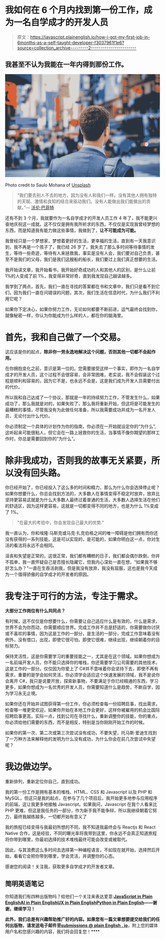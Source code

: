 # 我如何在 6 个月内找到第一份工作，成为一名自学成才的开发人员

> 原文：<https://javascript.plainenglish.io/how-i-got-my-first-job-in-6months-as-a-self-taught-developer-f3037961f1e6?source=collection_archive---------2----------------------->

## 我甚至不认为我能在一年内得到那份工作。

![](img/2bed3588e8b29d5c1b0d182896f50a04.png)

Photo credit to Saulo Mohana of [Unsplash](https://unsplash.com/photos/wNz7_5EvUWU)

> “我们要去别人不去的地方，因为没有人和我们一样。没有其他人拥有独特的天赋、激情和良知的结合来驱动我们。没有人能做出我们能做出的贡献。”— [沃伦·巴菲特](https://www.americanrecruiters.com/2018/11/28/how-warren-buffets-words-can-shape-your-purpose/)

还有不到 3 个月，我就要作为一名自学成才的开发人员工作 4 年了，我不能更兴奋地庆祝这一成就。这不仅仅是拥有我所祈求的东西，不仅仅是实现我曾经梦想的东西，而是知道我有能力做这些事情，我做到了，**让不可能成为可能。**

我曾经只是一个梦想家，梦想着更好的生活，更幸福的生活，直到有一天我意识到，我不再是一个孩子了，我已经 26 岁了，我失去了那么多时间等待事情的发生，等待一些奇迹，等待有人来拯救我，事实是没有人会，我们要对自己负责，甚至不是我们的父母，我们是我们这艘船的船长，我们要过上我们真正想要的生活。

我开始读文章，我开始看书，我开始好奇成功的人和其他人的区别，是什么让前 1%的人变成了前 1%，我变得非常好奇，直到我发现自己越读越多。

我学到了两点，首先，我们一直在寻找的答案都在书和文章中，我们只是看不到它们，因为我们一直在问错误的问题，其次，我们生活在信息时代，为什么我们不利用它呢？

如果你下定决心，如果你努力工作，无论如何都要不断前进，运气最终会找到你，就像秘密一样，你认为你能成为什么样的人，都在你的脑海里。

# 首先，我和自己做了一个交易。

这应该是你的起点，**除非你一劳永逸地解决这个问题，否则其他一切都不会起作用。**

在你拥抱变化之前，意识是第一位的。您需要接受这样一个事实，即作为一名自学成才的开发人员，这个过程不会很容易，会非常困难，老实说，我不会假装这个过程是顺利和容易的，因为它不是，也永远不会是，这是我们成为开发人员需要付出的代价。

所以我和自己达成了一个协议，那就是一年的持续努力工作，不管发生什么，如果成功了，那么我就是对的，如果失败了，那么我将重新开始，但这将是可能发生的最糟糕的事情，尽管我没有为此做任何准备，所以我需要成功并成为一名开发人员，无论付出什么代价。

你必须制定一个具体的计划作为你的指南，你必须在一开始就设定你的“为什么”,这听起来可能很粘人，但它会在一路上拯救你的生活，当事情不像你期望的那样工作时，你总是需要回到你的“为什么”。

# 除非我成功，否则我的故事无关紧要，所以没有回头路。

你已经开始了，你已经投入了这么多的时间和精力，那么为什么你会选择停止呢？如果你想要什么，你总会找到方法的，大多数人在事情变得不稳定时放弃，放弃比坚持更容易这就是为什么大多数人最终过着普通的生活，大多数人选择生活在他们的舒适区，因为这样更容易，这就是一切都变得不同的地方，也是为什么 1%变成了 1%。

> "在最大的考验中，你会发现自己最大的优势."

我一直认为，你和埃隆·马斯克或马克·扎克伯格之间的唯一障碍是他们拥有而你还没有获得的一系列技能，这是可以实现的，是可能的，如果你明白这一点，你对生活的看法将永远不会相同。

沮丧和失望是正常的，这很正常，我们都有糟糕的日子，我们都会偶尔跌倒，你并不孤单，我一直怀疑自己是否擅长隐藏它，但我内心深处一直在想，“如果我不够好怎么办？”一直在生吞活剥我，但是我没有放弃，我没有屈服，这也是我今天成为一个值得骄傲的自学成才的开发者的原因。

# 我专注于可行的方法，专注于需求。

**大部分工作岗位有什么共同点？**

有时候，这不仅仅是你想要什么，你需要让自己适应什么是有效的，什么是需求，世界不会为你而动，你需要顺应世界。完成工作并不总是舒适的，你需要做你讨厌或不喜欢的事情，因为这是工作的一部分，是生活的一部分，完成工作意味着没有例外，没有借口，出现，即使它很可怕，即使它很难，继续出现，继续朝着你的目标努力。

保持灵活性，这是你需要学习的重要技能之一，尤其是在这个领域。如果你想成为一名前端开发人员，你不能只选择你的堆栈，你还需要学习公司需要的其他技术，这是工作的一部分。仅仅因为你爱上了 C#并不意味着你会坚持下去，即使不再有需求，重要的是学会如何灵活，你必须学会适应这个快速发展的领域，我不是说你会离开 C#，我只是说要开放，探索新事物，不要满足于你已经精通的东西，学习更多，如果你想成为一名优秀的开发人员，你需要知道什么是趋势，不断自学，因为学习永无止境。

如果你还在开始并试图获得第一份工作，你必须检查每一份招聘启事，找出需求，检查哪一堆更受欢迎，如果你开始在本地工作会更好，这样你被雇用的机会比国际招聘启事更高，实际一点，找到公司在寻找什么，重新调整你的技能，你的重点，你必须给他们需要的东西，而不是相反，特别是当你刚刚开始工作的时候。

如果你的第一次、第二次或第三次尝试没有成功，不要失望，托马斯·爱迪生找到了一万种方法来解释他的发明为什么没有成功，为什么你会在前几次尝试中失望呢？

# 我边做边学。

重新排列，重新定位你自己，直到成功。

我的第一份工作是拥有基本的堆栈、HTML、CSS 和 Javascript 以及 PHP 和 MySQL，但这只是我的起点，在参与了几个项目后，我开始更多地参与应用程序的前端，这让我更多地接触 Javascript。如果我问，Javascript 在我个人看来比 PHP 更难，但这是我任务的一部分，作为新手我不能争辩，所以我继续朝着它努力，最终我越练越多，一切都开始有意义了

我的旅程已经变得与我最初所想的不同，我不知道我最终会与 Reactjs 和 React Native 合作，这是经验，不同的曝光率将我带到这里，你永远不会真正知道旅程将你带到哪里，你最初选择的技术堆栈最终可能会改变或被取代。

因此，与其浪费这么多时间去选择第一种编程语言，不如现在就开始，选择然后开始，看看它会把你带到哪里，学会灵活，并调整你的心态。

感谢您的阅读！关注我，获取更多自学成才的开发者文章。

## **简明英语笔记**

你知道我们有四种出版物吗？给他们一个关注来表达爱意:[**JavaScript in Plain English**](https://medium.com/javascript-in-plain-english)[**AI in Plain English**](https://medium.com/ai-in-plain-english)[**UX in Plain English**](https://medium.com/ux-in-plain-english)[**Python in Plain English**](https://medium.com/python-in-plain-english)**——谢谢，继续学习！**

**此外，我们总是有兴趣帮助推广好的内容。如果您有一篇文章想要提交给我们的任何出版物，请发送电子邮件至[**submissions @ plain English . io**](mailto:submissions@plainenglish.io)**，附上您的媒体用户名和您感兴趣的内容，我们将会回复您！****